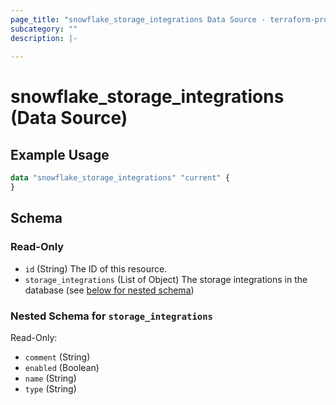```yaml
---
page_title: "snowflake_storage_integrations Data Source - terraform-provider-snowflake"
subcategory: ""
description: |-
  
---
```


# snowflake_storage_integrations (Data Source)



## Example Usage

```terraform
data "snowflake_storage_integrations" "current" {
}
```

<!-- schema generated by tfplugindocs -->
## Schema

### Read-Only

- `id` (String) The ID of this resource.
- `storage_integrations` (List of Object) The storage integrations in the database (see [below for nested schema](#nestedatt--storage_integrations))

<a id="nestedatt--storage_integrations"></a>
### Nested Schema for `storage_integrations`

Read-Only:

- `comment` (String)
- `enabled` (Boolean)
- `name` (String)
- `type` (String)
